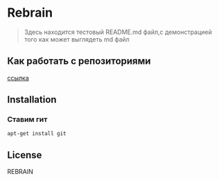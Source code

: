 # Rebrain

> Здесь находится тестовый README.md файл,с демонстрацией того как может выглядеть md файл







## Как работать с репозиториями

[ссылка](https://about.gitlab.com/images/press/git-cheat-sheet.pdf)












## Installation

### Ставим гит


```shell
apt-get install git
```








## License

REBRAIN
